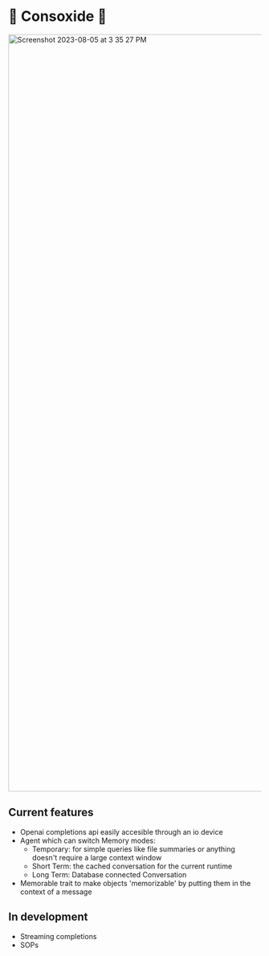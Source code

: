 # 🦀 Consoxide 🦀


<img width="1508" alt="Screenshot 2023-08-05 at 3 35 27 PM" src="https://github.com/voidKandy/Consoxide/assets/121535853/cd59f138-4c3a-4276-93ba-ee8d381ab539">

## Current features
* Openai completions api easily accesible through an io device
* Agent which can switch Memory modes:
   * Temporary: for simple queries like file summaries or anything doesn't require a large context window
   * Short Term: the cached conversation for the current runtime
   * Long Term: Database connected Conversation
 * Memorable trait to make objects 'memorizable' by putting them in the context of a message

## In development
* Streaming completions
* SOPs

